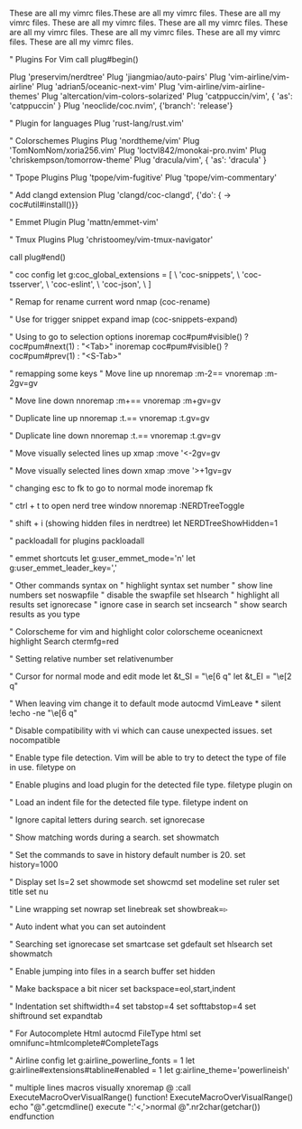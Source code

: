 These are all my vimrc files.These are all my vimrc files. These are all my vimrc files. These are all my vimrc files. These are all my vimrc files. These are all my vimrc files.
These are all my vimrc files. These are all my vimrc files. These are all my vimrc files.

" Plugins For Vim
call plug#begin()

Plug 'preservim/nerdtree'
Plug 'jiangmiao/auto-pairs'
Plug 'vim-airline/vim-airline'
Plug 'adrian5/oceanic-next-vim'
Plug 'vim-airline/vim-airline-themes'
Plug 'altercation/vim-colors-solarized'
Plug 'catppuccin/vim', { 'as': 'catppuccin' }
Plug 'neoclide/coc.nvim', {'branch': 'release'}

" Plugin for languages
Plug 'rust-lang/rust.vim'

" Colorschemes Plugins
Plug 'nordtheme/vim'
Plug 'TomNomNom/xoria256.vim'
Plug 'loctvl842/monokai-pro.nvim'
Plug 'chriskempson/tomorrow-theme'
Plug 'dracula/vim', { 'as': 'dracula' }

" Tpope Plugins
Plug 'tpope/vim-fugitive'
Plug 'tpope/vim-commentary'

" Add clangd extension
Plug 'clangd/coc-clangd', {'do': { -> coc#util#install()}}

" Emmet Plugin
Plug 'mattn/emmet-vim'

" Tmux Plugins
Plug 'christoomey/vim-tmux-navigator'

call plug#end()

" coc config
let g:coc_global_extensions = [
  \ 'coc-snippets',
  \ 'coc-tsserver',
  \ 'coc-eslint',
  \ 'coc-json',
  \ ]

" Remap for rename current word
nmap <F2> <Plug>(coc-rename)

" Use <C-l> for trigger snippet expand
imap <C-l> <Plug>(coc-snippets-expand)

" Using <Tab> to go to selection options
inoremap <expr> <Tab> coc#pum#visible() ? coc#pum#next(1) : "\<Tab>"
inoremap <expr> <S-Tab> coc#pum#visible() ? coc#pum#prev(1) : "\<S-Tab>"

" remapping some keys
" Move line up
nnoremap <A-Up> :m-2<CR>==
vnoremap <A-Up> :m-2<CR>gv=gv

" Move line down
nnoremap <A-Down> :m+<CR>==
vnoremap <A-Down> :m+<CR>gv=gv

" Duplicate line up
nnoremap <C-A-Up> :t.<CR>==
vnoremap <C-A-Up> :t.<CR>gv=gv

" Duplicate line down
nnoremap <C-A-Down> :t.<CR>==
vnoremap <C-A-Down> :t.<CR>gv=gv

" Move visually selected lines up
xmap <A-Up> :move '<-2<CR>gv=gv

" Move visually selected lines down
xmap <A-Down> :move '>+1<CR>gv=gv

" changing esc to fk to go to normal mode
inoremap fk <ESC>

" ctrl + t to open nerd tree window
nnoremap <C-t> :NERDTreeToggle<CR>

" shift + i (showing hidden files in nerdtree)
let NERDTreeShowHidden=1

" packloadall for plugins
packloadall

" emmet shortcuts
let g:user_emmet_mode='n'
let g:user_emmet_leader_key=','

" Other commands
syntax on " highlight syntax
set number " show line numbers
set noswapfile " disable the swapfile
set hlsearch " highlight all results
set ignorecase " ignore case in search
set incsearch " show search results as you type

" Colorscheme for vim and highlight color
colorscheme oceanicnext
highlight Search ctermfg=red

" Setting relative number
set relativenumber

" Cursor for normal mode and edit mode
let &t_SI = "\e[6 q"
let &t_EI = "\e[2 q"

" When leaving vim change it to default mode
autocmd VimLeave * silent !echo -ne "\e[6 q"

" Disable compatibility with vi which can cause unexpected issues.
set nocompatible

" Enable type file detection. Vim will be able to try to detect the type of file in use.
filetype on

" Enable plugins and load plugin for the detected file type.
filetype plugin on

" Load an indent file for the detected file type.
filetype indent on

" Ignore capital letters during search.
set ignorecase

" Show matching words during a search.
set showmatch

" Set the commands to save in history default number is 20.
set history=1000

" Display
set ls=2
set showmode
set showcmd
set modeline
set ruler
set title
set nu

" Line wrapping
set nowrap
set linebreak
set showbreak=▹

" Auto indent what you can
set autoindent

" Searching
set ignorecase
set smartcase
set gdefault
set hlsearch
set showmatch

" Enable jumping into files in a search buffer
set hidden

" Make backspace a bit nicer
set backspace=eol,start,indent

" Indentation
set shiftwidth=4
set tabstop=4
set softtabstop=4
set shiftround
set expandtab

" For Autocomplete Html
autocmd FileType html set omnifunc=htmlcomplete#CompleteTags

" Airline config
let g:airline_powerline_fonts = 1
let g:airline#extensions#tabline#enabled = 1
let g:airline_theme='powerlineish'

" multiple lines macros visually
xnoremap @ :<C-u>call ExecuteMacroOverVisualRange()<CR>
function! ExecuteMacroOverVisualRange()
  echo "@".getcmdline()
  execute ":'<,'>normal @".nr2char(getchar())
endfunction

